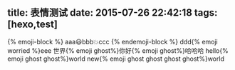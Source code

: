 title: 表情测试
date: 2015-07-26 22:42:18
tags: [hexo,test]
---
{% emoji-block %}
 aaa:smiley:bbb:boom:ccc
{% endemoji-block %}
ddd{% emoji worried %}eee
世界{% emoji ghost%}你好{% emoji ghost%}哈哈哈
hello{% emoji ghost ghost%}world
new{% emoji ghost ghost ghost ghost%}world